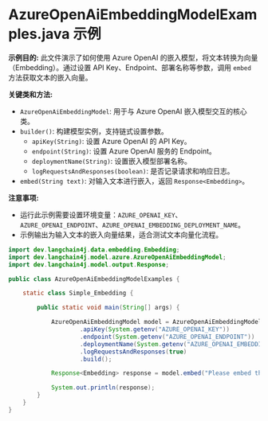 # AzureOpenAiEmbeddingModelExamples.java 示例

**示例目的:**
此文件演示了如何使用 Azure OpenAI 的嵌入模型，将文本转换为向量（Embedding）。通过设置 API Key、Endpoint、部署名称等参数，调用 `embed` 方法获取文本的嵌入向量。

**关键类和方法:**
- `AzureOpenAiEmbeddingModel`: 用于与 Azure OpenAI 嵌入模型交互的核心类。
- `builder()`: 构建模型实例，支持链式设置参数。
    - `apiKey(String)`: 设置 Azure OpenAI 的 API Key。
    - `endpoint(String)`: 设置 Azure OpenAI 服务的 Endpoint。
    - `deploymentName(String)`: 设置嵌入模型部署名称。
    - `logRequestsAndResponses(boolean)`: 是否记录请求和响应日志。
- `embed(String text)`: 对输入文本进行嵌入，返回 `Response<Embedding>`。

**注意事项:**
- 运行此示例需要设置环境变量：`AZURE_OPENAI_KEY`、`AZURE_OPENAI_ENDPOINT`、`AZURE_OPENAI_EMBEDDING_DEPLOYMENT_NAME`。
- 示例输出为输入文本的嵌入向量结果，适合测试文本向量化流程。

```java
import dev.langchain4j.data.embedding.Embedding;
import dev.langchain4j.model.azure.AzureOpenAiEmbeddingModel;
import dev.langchain4j.model.output.Response;

public class AzureOpenAiEmbeddingModelExamples {

    static class Simple_Embedding {

        public static void main(String[] args) {

            AzureOpenAiEmbeddingModel model = AzureOpenAiEmbeddingModel.builder()
                    .apiKey(System.getenv("AZURE_OPENAI_KEY"))
                    .endpoint(System.getenv("AZURE_OPENAI_ENDPOINT"))
                    .deploymentName(System.getenv("AZURE_OPENAI_EMBEDDING_DEPLOYMENT_NAME"))
                    .logRequestsAndResponses(true)
                    .build();

            Response<Embedding> response = model.embed("Please embed this sentence.");

            System.out.println(response);
        }
    }
}
